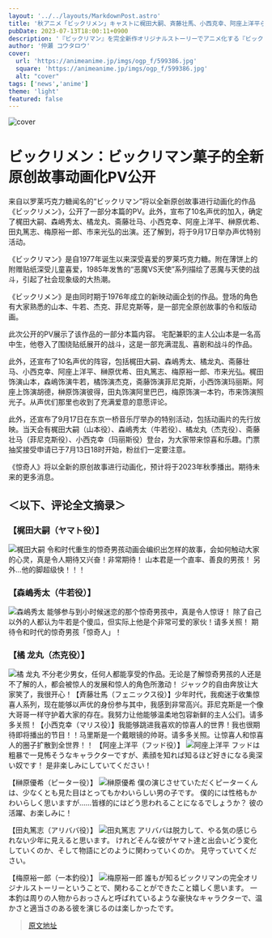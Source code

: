 ```yaml
---
layout: '../../layouts/MarkdownPost.astro'
title: '秋アニメ「ビックリメン」キャストに梶田大嗣、斉藤壮馬、小西克幸、阿座上洋平ら！本編映したPV公開＆イベント開催決定'
pubDate: 2023-07-13T18:00:11+0900
description: '『ビックリマン』を完全新作オリジナルストーリーでアニメ化する『ビックリメン』より、本編の一部を映したPVが公開された。さらに、キャスト10名が一挙に発表され、9月17日にはキャスト出演のスペシャルイベントが開催されることもわかった。'
author: '仲瀬 コウタロウ'
cover:
  url: 'https://animeanime.jp/imgs/ogp_f/599386.jpg'
  square: 'https://animeanime.jp/imgs/ogp_f/599386.jpg'
  alt: "cover"
tags: ['news','anime']
theme: 'light'
featured: false
---
```


![cover](https://animeanime.jp/imgs/ogp_f/599386.jpg)

# ビックリメン：ビックリマン菓子的全新原创故事动画化PV公开

来自以罗莱巧克力糖闻名的“ビックリマン”将以全新原创故事进行动画化的作品《ビックリメン》，公开了一部分本篇的PV。此外，宣布了10名声优的加入，确定了梶田大嗣、森嶋秀太、橘龙丸、斋藤壮马、小西克幸、阿座上洋平、榊原优希、田丸篤志、梅原裕一郎、市来光弘的出演。还了解到，将于9月17日举办声优特别活动。

《ビックリマン》是自1977年诞生以来深受喜爱的罗莱巧克力糖。附在薄饼上的附赠贴纸深受儿童喜爱，1985年发售的“恶魔VS天使”系列描绘了恶魔与天使的战斗，引起了社会现象级的大热潮。

《ビックリメン》是由同时期于1976年成立的新映动画企划的作品。登场的角色有大家熟悉的山本、牛若、杰克、菲尼克斯等，是一部完全原创故事的令和版动画。

此次公开的PV展示了该作品的一部分本篇内容。
宅配兼职的主人公山本是一名高中生，他卷入了围绕贴纸展开的战斗，这是一部充满混乱、喜剧和战斗的作品。

此外，还宣布了10名声优的阵容，包括梶田大嗣、森嶋秀太、橘龙丸、斋藤壮马、小西克幸、阿座上洋平、榊原优希、田丸篤志、梅原裕一郎、市来光弘。梶田饰演山本，森嶋饰演牛若，橘饰演杰克，斋藤饰演菲尼克斯，小西饰演玛丽斯。阿座上饰演胡德，榊原饰演彼得，田丸饰演阿里巴巴，梅原饰演一本钓，市来饰演照光子。从声优们那里也收到了充满爱意的意愿评论。

此外，还宣布了9月17日在东京一桥音乐厅举办的特别活动，包括动画片的先行放映。当天会有梶田大嗣（山本役）、森嶋秀太（牛若役）、橘龙丸（杰克役）、斋藤壮马（菲尼克斯役）、小西克幸（玛丽斯役）登台，为大家带来惊喜和乐趣。门票抽奖接受申请已于7月13日18时开始，粉丝们一定要注意。

《惊奇人》将以全新的原创故事进行动画化，预计将于2023年秋季播出。期待未来的更多消息。
## ＜以下、评论全文摘录＞

### 【梶田大嗣（ヤマト役）】
![梶田大嗣](https://animeanime.jp/imgs/zoom/599413.jpg)
令和时代重生的惊奇男孩动画会编织出怎样的故事，会如何触动大家的心灵，真是令人期待又兴奋！非常期待！
山本君是一个直率、善良的男孩！
另外...他的脚超级快！！！

### 【森嶋秀太（牛若役）】
![森嶋秀太](https://animeanime.jp/imgs/zoom/599414.jpg)
能够参与到小时候迷恋的那个惊奇男孩中，真是令人惊讶！
除了自己以外的人都认为牛若是个傻瓜，但实际上他是个非常可爱的家伙！请多关照！
期待令和时代的惊奇男孩「惊奇人」！

### 【橘 龙丸（杰克役）】
![橘 龙丸](https://animeanime.jp/imgs/zoom/599415.jpg)
不分老少男女，任何人都能享受的作品。无论是了解惊奇男孩的人还是不了解的人，都会被惊人的发展和惊人的角色所激动！
ジャック的自由奔放让大家笑了，我很开心！【斉藤壮馬（フェニックス役）】少年时代，我痴迷于收集惊喜人系列，现在能够以声优的身份参与其中，我感到非常高兴。菲尼克斯是一个像大哥哥一样守护着大家的存在。我努力让他能够温柔地包容新鲜的主人公们。请多多关照！【小西克幸（マリス役）】我能够跳进我喜欢的惊喜人的世界！我也很期待即将播出的节目！！马里斯是一个戴眼镜的帅哥。请多多关照。让惊喜人和惊喜人的圈子扩散到全世界！！
【阿座上洋平（フッド役）】
![阿座上洋平](https://animeanime.jp/imgs/zoom/599418.jpg)
フッドは粗暴で一見怖そうなキャラクターですが、素顔を知れば知るほど好きになる奥深い奴です！ 是非楽しみにしていてください！

【榊原優希（ピーター役）】
![榊原優希](https://animeanime.jp/imgs/zoom/599419.jpg)
僕の演じさせていただくピーターくんは、少なくとも見た目はとってもかわいらしい男の子です。 僕的には性格もかわいらしく思いますが……皆様的にはどう思われることになるでしょうか？ 彼の活躍、お楽しみに！

【田丸篤志（アリババ役）】
![田丸篤志](https://animeanime.jp/imgs/zoom/599420.jpg)
アリババは脱力して、やる気の感じられない少年に見えると思います。
けれどそんな彼がヤマト達と出会いどう変化していくのか、そして物語にどのように関わっていくのか。
見守っていてください。

【梅原裕一郎（一本釣役）】
![梅原裕一郎](https://animeanime.jp/imgs/zoom/599411.jpg)
誰もが知るビックリマンの完全オリジナルストーリーということで、関わることができたこと嬉しく思います。
一本釣は周りの人物からおっさんと呼ばれているような豪快なキャラクターで、温かさと適当さのある彼を演じるのは楽しかったです。

>[原文地址](https://animeanime.jp/article/2023/07/13/78586.html)  